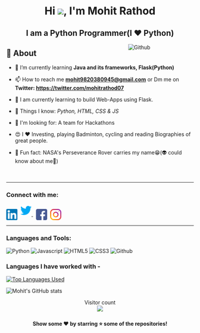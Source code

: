 <h1 align="center">Hi <img src="https://github.com/TheDudeThatCode/TheDudeThatCode/blob/master/Assets/Hi.gif" width="29px">, I'm Mohit Rathod</h1>
<h2 align="center">I am a Python Programmer(I ❤️ Python)</h2>
<img width="35%" align="right" alt="Github" src="https://user-images.githubusercontent.com/48678280/88862734-4903af80-d201-11ea-968b-9c939d88a37c.gif"/>


## 🧐 About

- 🌱 I’m currently learning **Java and its frameworks, Flask(Python)**

- 📫 How to reach me **mohit9820380945@gmail.com** or Dm me on **Twitter: https://twitter.com/mohitrathod07**

- 🔭 I am currently learning to build Web-Apps using Flask.
- 👀 Things I know: <i> Python, HTML, CSS & JS </i> 
- 👐 I'm looking for: A team for Hackathons 
- 😍 I ❤️ Investing, playing Badminton, cycling and reading Biographies of great people.
- 🌙 Fun fact: NASA's Perseverance Rover carries my name😁(👽 could know about me🤣)   
<br><br>

<hr \>

<h3 align="left">Connect with me:</h3>
<p align="left">
<a href="https://www.linkedin.com/in/mohit-rathod-4b3599192//" target="blank"><img align="center" src="img/linkedin.png" alt="mohit-rathod" height="30" width="30" /></a>&nbsp
<a href="https://twitter.com/mohitrathod07">
  <img src="img/twitter.png" alt="Twitter" width="30" height="30"/>
</a>&nbsp
<a href="https://www.facebook.com/mohitrathod07" target="blank"><img align="center" src="img/facebook.png" alt="devansu.yadav.5" height="30" width="30" /></a>&nbsp
<a href="https://www.instagram.com/mohit_rathod_07/" target="blank"><img align="center" src="img/instagram.png" alt="_devansh_609" height="30" width="30" /></a>
</p>

<hr \>
<h3 align="left">Languages and Tools:</h3>
<img src="https://img.shields.io/badge/Python-14354C?style=for-the-badge&logo=python&logoColor=white" alt="Python" height="30"/>
<img src="https://img.shields.io/badge/JavaScript-323330?style=for-the-badge&logo=javascript&logoColor=F7DF1E" alt="Javascript" height="30"/>
<img src="https://img.shields.io/badge/HTML5-E34F26?style=for-the-badge&logo=html5&logoColor=white" alt="HTML5" height="30"/>
<img src="https://img.shields.io/badge/CSS3-1572B6?style=for-the-badge&logo=css3&logoColor=white" alt="CSS3" height="30"/>
<img src="https://img.shields.io/badge/GitHub-100000?style=for-the-badge&logo=github&logoColor=white" alt="Github" height="30"/>


### Languages I have worked with -

[![Top Languages Used](https://github-readme-stats.vercel.app/api/top-langs/?username=mohitrathod7&layout=compact)](https://github.com/anuraghazra/github-readme-stats)

 
![Mohit's GitHub stats](https://github-readme-stats.vercel.app/api?username=mohitrathod7&show_icons=true&bg_color=30,e96443,904e95&title_color=fff&text_color=fff&count_private=true&include_all_commits=true)


<p align="center"> 
  Visitor count<br>
  <img src="https://profile-counter.glitch.me/mohitrathod7/count.svg"/>
</p>

<h4 align="center">Show some ❤️ by starring ⭐ some of the repositories!</h4>
